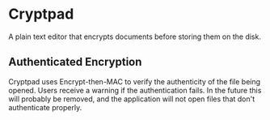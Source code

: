# Cryptpad
A plain text editor that encrypts documents before storing them on the disk.

## Authenticated Encryption
Cryptpad uses Encrypt-then-MAC to verify the authenticity of the file being opened. Users receive a warning if the authentication fails. In the future this will probably be removed, and the application will not open files that don't authenticate properly.